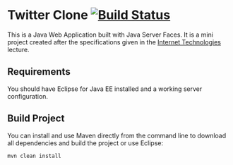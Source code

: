 # Twitter Clone [![Build Status](https://travis-ci.org/lukasmartinelli/reddit-clone.svg?branch=master)](https://travis-ci.org/lukasmartinelli/reddit-clone)

This is a Java Web Application built with Java Server Faces.
It is a mini project created after the specifications given
in the [Internet Technologies](http://studien.hsr.ch/allModules/23331_M_IntTe.html) lecture.

## Requirements

You should have Eclipse for Java EE installed and a working server configuration.

## Build Project

You can install and use Maven directly from the command line to download all dependencies
and build the project or use Eclipse:

```bash
mvn clean install
```
